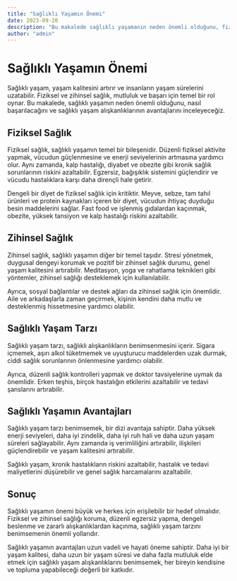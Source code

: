 ```yaml
---
title: "Sağlıklı Yaşamın Önemi"
date: 2023-09-20
description: "Bu makalede sağlıklı yaşamanın neden önemli olduğunu, fiziksel ve zihinsel sağlığın nasıl korunabileceğini ve sağlıklı yaşam alışkanlıklarının avantajlarını inceleyeceğiz."
author: "admin"
---
```


# Sağlıklı Yaşamın Önemi

Sağlıklı yaşam, yaşam kalitesini artırır ve insanların yaşam sürelerini uzatabilir. Fiziksel ve zihinsel sağlık, mutluluk ve başarı için temel bir rol oynar. Bu makalede, sağlıklı yaşamın neden önemli olduğunu, nasıl başarılacağını ve sağlıklı yaşam alışkanlıklarının avantajlarını inceleyeceğiz.

## Fiziksel Sağlık

Fiziksel sağlık, sağlıklı yaşamın temel bir bileşenidir. Düzenli fiziksel aktivite yapmak, vücudun güçlenmesine ve enerji seviyelerinin artmasına yardımcı olur. Aynı zamanda, kalp hastalığı, diyabet ve obezite gibi kronik sağlık sorunlarının riskini azaltabilir. Egzersiz, bağışıklık sistemini güçlendirir ve vücudu hastalıklara karşı daha dirençli hale getirir.

Dengeli bir diyet de fiziksel sağlık için kritiktir. Meyve, sebze, tam tahıl ürünleri ve protein kaynakları içeren bir diyet, vücudun ihtiyaç duyduğu besin maddelerini sağlar. Fast food ve işlenmiş gıdalardan kaçınmak, obezite, yüksek tansiyon ve kalp hastalığı riskini azaltabilir.

## Zihinsel Sağlık

Zihinsel sağlık, sağlıklı yaşamın diğer bir temel taşıdır. Stresi yönetmek, duygusal dengeyi korumak ve pozitif bir zihinsel sağlık durumu, genel yaşam kalitesini artırabilir. Meditasyon, yoga ve rahatlama teknikleri gibi yöntemler, zihinsel sağlığı desteklemek için kullanılabilir.

Ayrıca, sosyal bağlantılar ve destek ağları da zihinsel sağlık için önemlidir. Aile ve arkadaşlarla zaman geçirmek, kişinin kendini daha mutlu ve desteklenmiş hissetmesine yardımcı olabilir.

## Sağlıklı Yaşam Tarzı

Sağlıklı yaşam tarzı, sağlıklı alışkanlıkların benimsenmesini içerir. Sigara içmemek, aşırı alkol tüketmemek ve uyuşturucu maddelerden uzak durmak, ciddi sağlık sorunlarının önlenmesine yardımcı olabilir.

Ayrıca, düzenli sağlık kontrolleri yapmak ve doktor tavsiyelerine uymak da önemlidir. Erken teşhis, birçok hastalığın etkilerini azaltabilir ve tedavi şanslarını artırabilir.

## Sağlıklı Yaşamın Avantajları

Sağlıklı yaşam tarzı benimsemek, bir dizi avantaja sahiptir. Daha yüksek enerji seviyeleri, daha iyi zindelik, daha iyi ruh hali ve daha uzun yaşam süreleri sağlayabilir. Aynı zamanda iş verimliliğini artırabilir, ilişkileri güçlendirebilir ve yaşam kalitesini artırabilir.

Sağlıklı yaşam, kronik hastalıkların riskini azaltabilir, hastalık ve tedavi maliyetlerini düşürebilir ve genel sağlık harcamalarını azaltabilir.

## Sonuç

Sağlıklı yaşamın önemi büyük ve herkes için erişilebilir bir hedef olmalıdır. Fiziksel ve zihinsel sağlığı koruma, düzenli egzersiz yapma, dengeli beslenme ve zararlı alışkanlıklardan kaçınma, sağlıklı yaşam tarzını benimsemenin önemli yollarıdır.

Sağlıklı yaşamın avantajları uzun vadeli ve hayati öneme sahiptir. Daha iyi bir yaşam kalitesi, daha uzun bir yaşam süresi ve daha fazla mutluluk elde etmek için sağlıklı yaşam alışkanlıklarını benimsemek, her bireyin kendisine ve topluma yapabileceği değerli bir katkıdır.
